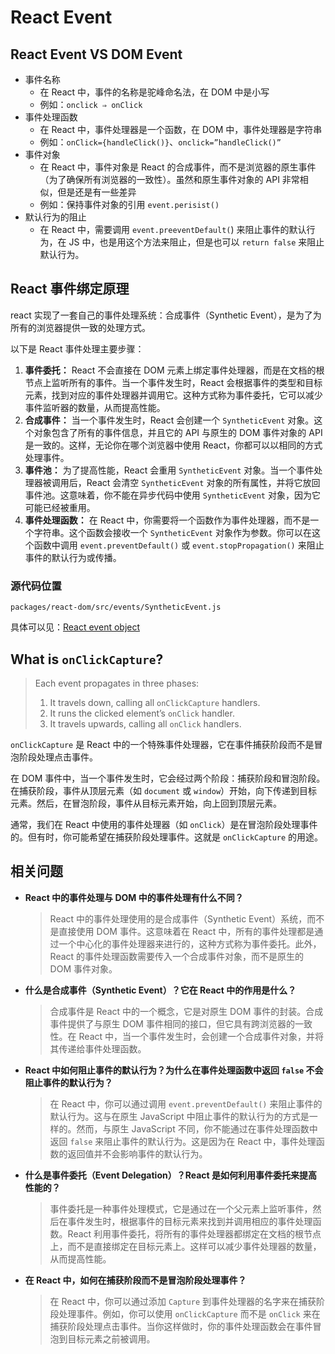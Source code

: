 # React Event

## React Event VS DOM Event

- 事件名称
    - 在 React 中，事件的名称是驼峰命名法，在 DOM 中是小写
    - 例如：`onclick ⇒ onClick`
- 事件处理函数
    - 在 React 中，事件处理器是一个函数，在 DOM 中，事件处理器是字符串
    - 例如：`onClick={handleClick()}`、`onclick=”handleClick()”`
- 事件对象
    - 在 React 中，事件对象是 React 的合成事件，而不是浏览器的原生事件（为了确保所有浏览器的一致性）。虽然和原生事件对象的 API 非常相似，但是还是有一些差异
    - 例如：保持事件对象的引用 `event.perisist()`
- 默认行为的阻止
    - 在 React 中，需要调用 `event.preeventDefault(`) 来阻止事件的默认行为，在 JS 中，也是用这个方法来阻止，但是也可以 `return false` 来阻止默认行为。

## React 事件绑定原理

react 实现了一套自己的事件处理系统：合成事件（Synthetic Event），是为了为所有的浏览器提供一致的处理方式。

以下是 React 事件处理主要步骤：

1. **事件委托：** React 不会直接在 DOM 元素上绑定事件处理器，而是在文档的根节点上监听所有的事件。当一个事件发生时，React 会根据事件的类型和目标元素，找到对应的事件处理器并调用它。这种方式称为事件委托，它可以减少事件监听器的数量，从而提高性能。
2. **合成事件：** 当一个事件发生时，React 会创建一个 `SyntheticEvent` 对象。这个对象包含了所有的事件信息，并且它的 API 与原生的 DOM 事件对象的 API 是一致的。这样，无论你在哪个浏览器中使用 React，你都可以以相同的方式处理事件。
3. **事件池：** 为了提高性能，React 会重用 `SyntheticEvent` 对象。当一个事件处理器被调用后，React 会清空 `SyntheticEvent` 对象的所有属性，并将它放回事件池。这意味着，你不能在异步代码中使用 `SyntheticEvent` 对象，因为它可能已经被重用。
4. **事件处理函数：** 在 React 中，你需要将一个函数作为事件处理器，而不是一个字符串。这个函数会接收一个 `SyntheticEvent` 对象作为参数。你可以在这个函数中调用 `event.preventDefault()` 或 `event.stopPropagation()` 来阻止事件的默认行为或传播。

### 源代码位置

`packages/react-dom/src/events/SyntheticEvent.js`

具体可以见：[React event object](https://react.dev/reference/react-dom/components/common#react-event-object)

## What is `onClickCapture`?

> Each event propagates in three phases:
> 
> 1. It travels down, calling all `onClickCapture` handlers.
> 2. It runs the clicked element’s `onClick` handler.
> 3. It travels upwards, calling all `onClick` handlers.

`onClickCapture` 是 React 中的一个特殊事件处理器，它在事件捕获阶段而不是冒泡阶段处理点击事件。

在 DOM 事件中，当一个事件发生时，它会经过两个阶段：捕获阶段和冒泡阶段。在捕获阶段，事件从顶层元素（如 `document` 或 `window`）开始，向下传递到目标元素。然后，在冒泡阶段，事件从目标元素开始，向上回到顶层元素。

通常，我们在 React 中使用的事件处理器（如 `onClick`）是在冒泡阶段处理事件的。但有时，你可能希望在捕获阶段处理事件。这就是 `onClickCapture` 的用途。

## 相关问题

- **React 中的事件处理与 DOM 中的事件处理有什么不同？**
    
    > React 中的事件处理使用的是合成事件（Synthetic Event）系统，而不是直接使用 DOM 事件。这意味着在 React 中，所有的事件处理都是通过一个中心化的事件处理器来进行的，这种方式称为事件委托。此外，React 的事件处理函数需要传入一个合成事件对象，而不是原生的 DOM 事件对象。
    
- **什么是合成事件（Synthetic Event）？它在 React 中的作用是什么？**
    
    > 合成事件是 React 中的一个概念，它是对原生 DOM 事件的封装。合成事件提供了与原生 DOM 事件相同的接口，但它具有跨浏览器的一致性。在 React 中，当一个事件发生时，会创建一个合成事件对象，并将其传递给事件处理函数。
    
- **React 中如何阻止事件的默认行为？为什么在事件处理函数中返回 `false` 不会阻止事件的默认行为？**
    
    > 在 React 中，你可以通过调用 `event.preventDefault()` 来阻止事件的默认行为。这与在原生 JavaScript 中阻止事件的默认行为的方式是一样的。然而，与原生 JavaScript 不同，你不能通过在事件处理函数中返回 `false` 来阻止事件的默认行为。这是因为在 React 中，事件处理函数的返回值并不会影响事件的默认行为。
    
- **什么是事件委托（Event Delegation）？React 是如何利用事件委托来提高性能的？**
    
    > 事件委托是一种事件处理模式，它是通过在一个父元素上监听事件，然后在事件发生时，根据事件的目标元素来找到并调用相应的事件处理函数。React 利用事件委托，将所有的事件处理器都绑定在文档的根节点上，而不是直接绑定在目标元素上。这样可以减少事件处理器的数量，从而提高性能。
    
- **在 React 中，如何在捕获阶段而不是冒泡阶段处理事件？**
    
    > 在 React 中，你可以通过添加 `Capture` 到事件处理器的名字来在捕获阶段处理事件。例如，你可以使用 `onClickCapture` 而不是 `onClick` 来在捕获阶段处理点击事件。当你这样做时，你的事件处理函数会在事件冒泡到目标元素之前被调用。